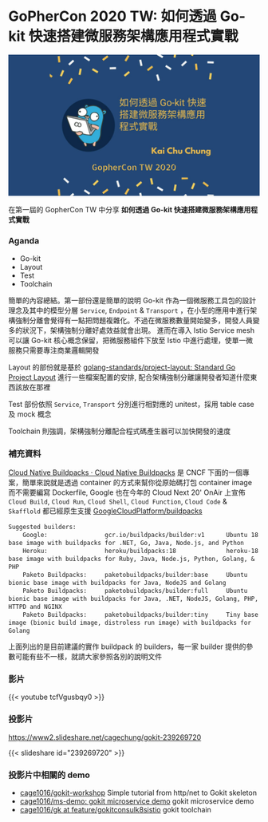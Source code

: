 # GoPherCon 2020 TW: 如何透過 Go-kit 快速搭建微服務架構應用程式實戰


<!--more-->

![如何透過 Go-kit 快速搭建微服務架構應用程式實戰](img/0.jpeg "如何透過 Go-kit 快速搭建微服務架構應用程式實戰")

在第一屆的 GopherCon TW 中分享 **如何透過 Go-kit 快速搭建微服務架構應用程式實戰**

### Aganda
- Go-kit
- Layout
- Test
- Toolchain

簡單的內容總結。第一部份還是簡單的說明 Go-kit 作為一個微服務工具包的設計理念及其中的模型分層 `Service`, `Endpoint` & `Transport`
，在小型的應用中進行架構強制分離會覺得有一點把問題複雜化。不過在微服務數量開始變多，開發人員變多的狀況下，架構強制分離好處效益就會出現。
進而在導入 Istio Service mesh 可以讓 Go-kit 核心概念保留，把微服務組件下放至 Istio 中進行處理，使單一微服務只需要專注商業邏輯開發

Layout 的部份就是基於 [golang-standards/project-layout: Standard Go Project Layout](https://github.com/golang-standards/project-layout) 進行一些檔案配置的安排, 配合架構強制分離讓開發者知道什麼東西該放在那裡

Test 部份依照 `Service`, `Transport` 分別進行相對應的 unitest，採用 table case 及 mock 概念

Toolchain 則強調，架構強制分離配合程式碼產生器可以加快開發的速度

### 補充資料

[Cloud Native Buildpacks · Cloud Native Buildpacks](https://buildpacks.io/) 是 CNCF 下面的一個專案，簡單來說就是透過 container 的方式來幫你從原始碼打包 container image 而不需要編寫 Dockerfile, Google 也在今年的 Cloud Next 20' OnAir 上宣佈 `Cloud Build`, `Cloud Run`, `Cloud Shell`, `Cloud Function`, `Cloud Code` & `Skafflold` 都已經原生支援 [GoogleCloudPlatform/buildpacks](https://github.com/GoogleCloudPlatform/buildpacks)

```shell
Suggested builders:
	Google:                gcr.io/buildpacks/builder:v1      Ubuntu 18 base image with buildpacks for .NET, Go, Java, Node.js, and Python
	Heroku:                heroku/buildpacks:18              heroku-18 base image with buildpacks for Ruby, Java, Node.js, Python, Golang, & PHP
	Paketo Buildpacks:     paketobuildpacks/builder:base     Ubuntu bionic base image with buildpacks for Java, NodeJS and Golang
	Paketo Buildpacks:     paketobuildpacks/builder:full     Ubuntu bionic base image with buildpacks for Java, .NET, NodeJS, Golang, PHP, HTTPD and NGINX
	Paketo Buildpacks:     paketobuildpacks/builder:tiny     Tiny base image (bionic build image, distroless run image) with buildpacks for Golang
```
上面列出的是目前建議的實作 buildpack 的 builders，每一家 builder 提供的參數可能有些不一樣，就請大家參照各別的說明文件

### 影片

{{< youtube tcfVgusbqy0 >}}

### 投影片

https://www2.slideshare.net/cagechung/gokit-239269720

{{< slideshare id="239269720" >}}

### 投影片中相關的 demo
- [cage1016/gokit-workshop](https://github.com/cage1016/gokit-workshop) Simple tutorial from http/net to Gokit skeleton
- [cage1016/ms-demo: gokit microservice demo](https://github.com/cage1016/ms-demo) gokit microservice demo
- [cage1016/gk at feature/gokitconsulk8sistio](https://github.com/cage1016/gk/tree/feature/gokitconsulk8sistio) gokit toolchain
